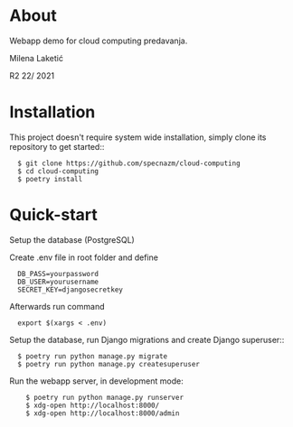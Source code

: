 About
====

Webapp demo for cloud computing predavanja.

Milena Laketić

R2 22/ 2021

Installation
====

This project doesn't require system wide installation, simply clone its repository to get started::

``` 
  $ git clone https://github.com/specnazm/cloud-computing
  $ cd cloud-computing
  $ poetry install
```


Quick-start
====

Setup the database (PostgreSQL)

Create .env file in root folder and define
```
  DB_PASS=yourpassword
  DB_USER=yourusername
  SECRET_KEY=djangosecretkey
```

Afterwards run command
```
  export $(xargs < .env)
```

Setup the database, run Django migrations and create Django superuser::
```
  $ poetry run python manage.py migrate
  $ poetry run python manage.py createsuperuser
```

Run the webapp server, in development mode:
```
    $ poetry run python manage.py runserver
    $ xdg-open http://localhost:8000/
    $ xdg-open http://localhost:8000/admin
```
